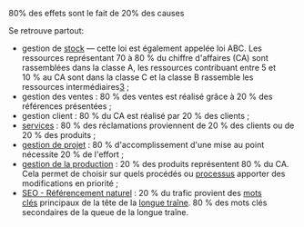 80% des effets sont le fait de 20% des causes

Se retrouve partout:
-   gestion de [stock](https://fr.wikipedia.org/wiki/Stock "Stock") — cette loi est également appelée loi ABC. Les ressources représentant 70 à 80 % du chiffre d'affaires (CA) sont rassemblées dans la classe A, les ressources contribuant entre 5 et 10 % au CA sont dans la classe C et la classe B rassemble les ressources intermédiaires[3](https://fr.wikipedia.org/wiki/Principe_de_Pareto#cite_note-3) ;
-   gestion des ventes : 80 % des ventes est réalisé grâce à 20 % des références présentées ;
-   gestion client : 80 % du CA est réalisé par 20 % des clients ;
-   [services](https://fr.wikipedia.org/wiki/Service_(%C3%A9conomie) "Service (économie)") : 80 % des réclamations proviennent de 20 % des clients ou de 20 % des produits ;
-   [gestion de projet](https://fr.wikipedia.org/wiki/Gestion_de_projet "Gestion de projet") : 80 % d'accomplissement d'une mise au point nécessite 20 % de l'effort ;
-   [gestion de la production](https://fr.wikipedia.org/wiki/Gestion_de_la_production "Gestion de la production") : 20 % des produits représentent 80 % du CA. Cela permet de choisir sur quels procédés ou [processus](https://fr.wikipedia.org/wiki/Processus_(gestion_de_la_qualit%C3%A9) "Processus (gestion de la qualité)") apporter des modifications en priorité ;
-   [SEO - Référencement naturel](https://fr.wikipedia.org/wiki/Optimisation_pour_les_moteurs_de_recherche "Optimisation pour les moteurs de recherche") : 20 % du trafic provient des [mots clés](https://fr.wikipedia.org/wiki/Mot_cl%C3%A9 "Mot clé") principaux de la tête de la [longue traîne](https://fr.wikipedia.org/wiki/Longue_tra%C3%AEne "Longue traîne"). 80 % des mots clés secondaires de la queue de la longue traîne.